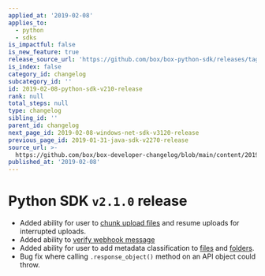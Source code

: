 ```yaml
---
applied_at: '2019-02-08'
applies_to:
  - python
  - sdks
is_impactful: false
is_new_feature: true
release_source_url: 'https://github.com/box/box-python-sdk/releases/tag/v2.1.0'
is_index: false
category_id: changelog
subcategory_id: ''
id: 2019-02-08-python-sdk-v210-release
rank: null
total_steps: null
type: changelog
sibling_id: ''
parent_id: changelog
next_page_id: 2019-02-08-windows-net-sdk-v3120-release
previous_page_id: 2019-01-31-java-sdk-v2270-release
source_url: >-
  https://github.com/box/box-developer-changelog/blob/main/content/2019/02-08-python-sdk-v210-release.md
published_at: '2019-02-08'
---
```

# Python SDK `v2.1.0` release

- Added ability for user to [chunk upload files](https://github.com/box/box-python-sdk/blob/master/docs/usage/files.md#chunked-upload) and resume uploads for interrupted uploads.
- Added ability to [verify webhook message](https://github.com/box/box-python-sdk/blob/master/docs/usage/webhook.md#validate-webhook-message)
- Added ability for user to add metadata classification to [files](https://github.com/box/box-python-sdk/blob/master/docs/usage/files.md#set-a-classification) and [folders](https://github.com/box/box-python-sdk/blob/master/docs/usage/folders.md#set-a-classification).
- Bug fix where calling  ``.response_object()`` method on an API object could throw.